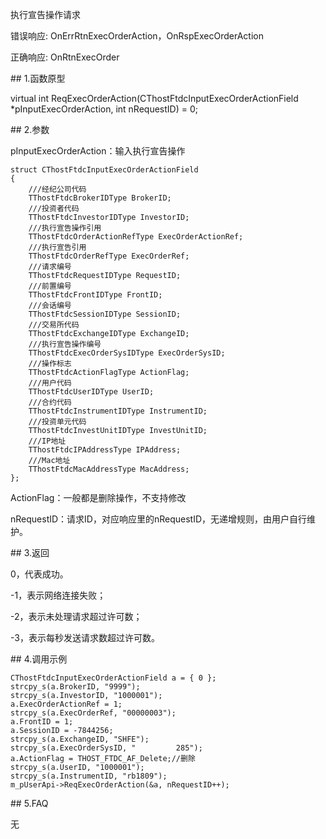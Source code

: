 <p>执行宣告操作请求</p>
<p>错误响应: OnErrRtnExecOrderAction，OnRspExecOrderAction</p>
<p>正确响应: OnRtnExecOrder</p>
<span class="anchor" id="2186f722-17e5-456a-8c85-a8e91a2f0392"></span>
## 1.函数原型
<p>virtual int ReqExecOrderAction(CThostFtdcInputExecOrderActionField *pInputExecOrderAction, int nRequestID) = 0;</p>
<span class="anchor" id="3117bdc6-606e-4d4a-a811-8e4fd74ab844"></span>
## 2.参数
<p>pInputExecOrderAction：输入执行宣告操作</p>
<pre><code>struct CThostFtdcInputExecOrderActionField
{
    ///经纪公司代码
    TThostFtdcBrokerIDType BrokerID;
    ///投资者代码
    TThostFtdcInvestorIDType InvestorID;
    ///执行宣告操作引用
    TThostFtdcOrderActionRefType ExecOrderActionRef;
    ///执行宣告引用
    TThostFtdcOrderRefType ExecOrderRef;
    ///请求编号
    TThostFtdcRequestIDType RequestID;
    ///前置编号
    TThostFtdcFrontIDType FrontID;
    ///会话编号
    TThostFtdcSessionIDType SessionID;
    ///交易所代码
    TThostFtdcExchangeIDType ExchangeID;
    ///执行宣告操作编号
    TThostFtdcExecOrderSysIDType ExecOrderSysID;
    ///操作标志
    TThostFtdcActionFlagType ActionFlag;
    ///用户代码
    TThostFtdcUserIDType UserID;
    ///合约代码
    TThostFtdcInstrumentIDType InstrumentID;
    ///投资单元代码
    TThostFtdcInvestUnitIDType InvestUnitID;
    ///IP地址
    TThostFtdcIPAddressType IPAddress;
    ///Mac地址
    TThostFtdcMacAddressType MacAddress;
};
</code></pre>
<p>ActionFlag：一般都是删除操作，不支持修改</p>
<p>nRequestID：请求ID，对应响应里的nRequestID，无递增规则，由用户自行维护。</p>
<span class="anchor" id="7f359e76-0991-43a7-8183-8719b3c68feb"></span>
## 3.返回
<p>0，代表成功。</p>
<p>-1，表示网络连接失败；</p>
<p>-2，表示未处理请求超过许可数；</p>
<p>-3，表示每秒发送请求数超过许可数。</p>
<span class="anchor" id="718f6be4-dd2d-4499-8f5c-a2467ce8520e"></span>
## 4.调用示例
<pre><code>CThostFtdcInputExecOrderActionField a = { 0 };
strcpy_s(a.BrokerID, "9999");
strcpy_s(a.InvestorID, "1000001");
a.ExecOrderActionRef = 1;
strcpy_s(a.ExecOrderRef, "00000003");
a.FrontID = 1;
a.SessionID = -7844256;
strcpy_s(a.ExchangeID, "SHFE");
strcpy_s(a.ExecOrderSysID, "         285");
a.ActionFlag = THOST_FTDC_AF_Delete;//删除
strcpy_s(a.UserID, "1000001");
strcpy_s(a.InstrumentID, "rb1809");
m_pUserApi-&gt;ReqExecOrderAction(&amp;a, nRequestID++);
</code></pre>
<span class="anchor" id="ef789b2f-8192-4dfc-9fcd-e8c7c56aaaeb"></span>
## 5.FAQ
<p>无</p>
